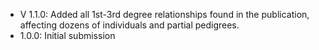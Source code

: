 - V 1.1.0: Added all 1st-3rd degree relationships found in the publication, affecting dozens of individuals and partial pedigrees.
- 1.0.0: Initial submission
